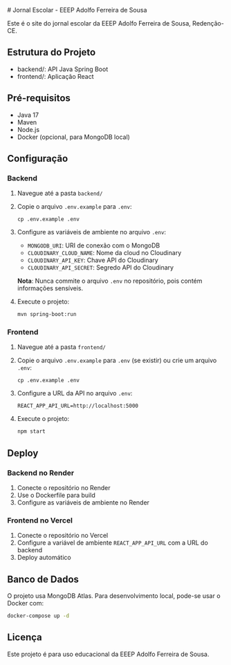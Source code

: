 ﻿﻿# Jornal Escolar - EEEP Adolfo Ferreira de Sousa

Este é o site do jornal escolar da EEEP Adolfo Ferreira de Sousa, Redenção-CE.

## Estrutura do Projeto

- backend/: API Java Spring Boot
- frontend/: Aplicação React

## Pré-requisitos

- Java 17
- Maven
- Node.js
- Docker (opcional, para MongoDB local)

## Configuração

### Backend

1. Navegue até a pasta `backend/`
2. Copie o arquivo `.env.example` para `.env`:
   ```
   cp .env.example .env
   ```
3. Configure as variáveis de ambiente no arquivo `.env`:
   - `MONGODB_URI`: URI de conexão com o MongoDB
   - `CLOUDINARY_CLOUD_NAME`: Nome da cloud no Cloudinary
   - `CLOUDINARY_API_KEY`: Chave API do Cloudinary
   - `CLOUDINARY_API_SECRET`: Segredo API do Cloudinary

   **Nota**: Nunca commite o arquivo `.env` no repositório, pois contém informações sensíveis.

4. Execute o projeto:
   ```bash
   mvn spring-boot:run
   ```

### Frontend

1. Navegue até a pasta `frontend/`
2. Copie o arquivo `.env.example` para `.env` (se existir) ou crie um arquivo `.env`:
   ```
   cp .env.example .env
   ```
3. Configure a URL da API no arquivo `.env`:
   ```
   REACT_APP_API_URL=http://localhost:5000
   ```

4. Execute o projeto:
   ```bash
   npm start
   ```

## Deploy

### Backend no Render

1. Conecte o repositório no Render
2. Use o Dockerfile para build
3. Configure as variáveis de ambiente no Render

### Frontend no Vercel

1. Conecte o repositório no Vercel
2. Configure a variável de ambiente `REACT_APP_API_URL` com a URL do backend
3. Deploy automático

## Banco de Dados

O projeto usa MongoDB Atlas. Para desenvolvimento local, pode-se usar o Docker com:

```bash
docker-compose up -d
```

## Licença

Este projeto é para uso educacional da EEEP Adolfo Ferreira de Sousa.
